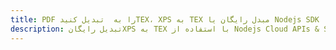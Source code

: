 ---title: PDF را به  تبدیل کنیدTEX، XPS به TEX مبدل رایگان یا Nodejs SDKdescription: تبدیل رایگانXPS به TEX با استفاده از Nodejs Cloud APIs & SDK همچنین اسناد PDF را در Cloud ایجاد، ویرایش و رندر کنید.---